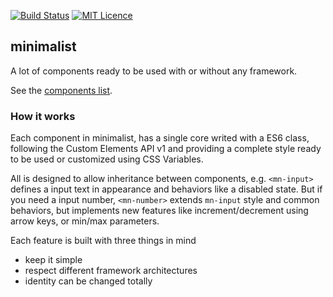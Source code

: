 [![Build Status](https://travis-ci.org/darlanmendonca/minimalist.svg?branch=master)](https://travis-ci.org/darlanmendonca/minimalist)
[![MIT Licence](https://badges.frapsoft.com/os/mit/mit.svg?v=103)](https://opensource.org/licenses/mit-license.php)

## minimalist

A lot of components ready to be used with or without any framework.

See the [components list](https://github.com/darlanmendonca/minimalist/tree/master/src).

### How it works

Each component in minimalist, has a single core writed with a ES6 class, following the Custom Elements API v1 and providing a complete style ready to be used or customized using CSS Variables.

All is designed to allow inheritance between components, e.g. `<mn-input>` defines a input text in appearance and behaviors like a disabled state. But if you need a input number, `<mn-number>` extends `mn-input` style and common behaviors, but implements new features like increment/decrement using arrow keys, or min/max parameters.


Each feature is built with three things in mind
- keep it simple
- respect different framework architectures
- identity can be changed totally

<!-- See more about minimalist components in [darlanmendonca.github.io/minimalist](https://darlanmendonca.github.io/minimalist/) -->